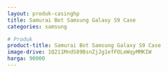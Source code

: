 ```yaml
---
layout: produk-casinghp
title: Samurai Bot Samsung Galaxy S9 Case
categories: samsung

# Produk
product-title: Samurai Bot Samsung Galaxy S9 Case
image-drive: 1Q211MndS89BsnZjJg1efFOLeWqyMMKIW
harga: 90000
---
```

